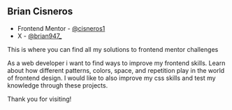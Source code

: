 ## Brian Cisneros

- Frontend Mentor - [@cisneros1](https://www.frontendmentor.io/profile/cisneros1)
- X - [@brian947_](https://www.x.com/brian947_)


This is where you can find all my solutions to frontend mentor challenges


As a web developer i want to find ways to improve my frontend skills. Learn about how different patterns, colors, space, and 
repetition play in the world of frontend design. I would like to also improve my css skills and test my knowledge through these projects.

Thank you for visiting!